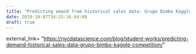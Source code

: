 ```yaml
---
title: "Predicting emand from historical sales data- Grupo Bimbo Kaggle Competition"
date: 2019-10-07T16:25:16-04:00
draft: true
---
```

external_link=  "https://nycdatascience.com/blog/student-works/predicting-demand-historical-sales-data-grupo-bimbo-kaggle-competition/"

